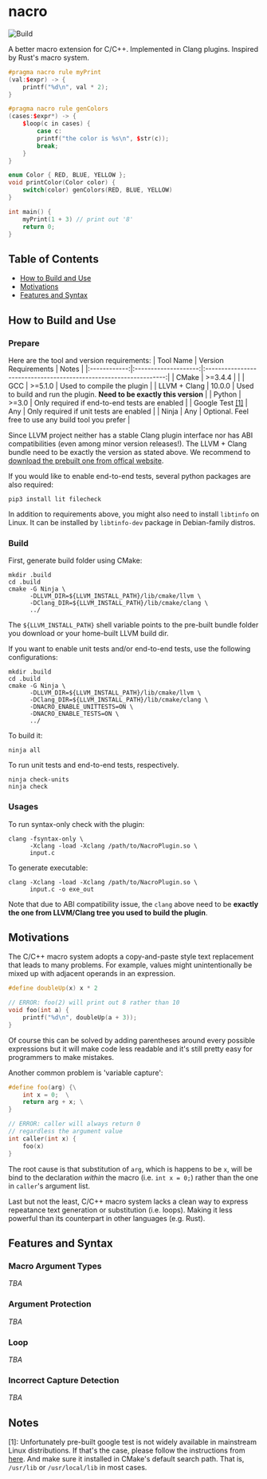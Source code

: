 # nacro
![Build](https://github.com/mshockwave/nacro/workflows/Release%20Build%20with%20Prebuilt%20LLVM/Clang%2010.0.0/badge.svg)

A better macro extension for C/C++. Implemented in Clang plugins. Inspired by Rust's macro system.
```cxx
#pragma nacro rule myPrint
(val:$expr) -> {
    printf("%d\n", val * 2);
}

#pragma nacro rule genColors
(cases:$expr*) -> {
    $loop(c in cases) {
        case c:
        printf("the color is %s\n", $str(c));
        break;
    }
}

enum Color { RED, BLUE, YELLOW };
void printColor(Color color) {
    switch(color) genColors(RED, BLUE, YELLOW)
}

int main() {
    myPrint(1 + 3) // print out '8'
    return 0;
}
```

## Table of Contents
 - [How to Build and Use](#how-to-build-and-use)
 - [Motivations](#motivations)
 - [Features and Syntax](#features-and-syntax)

## How to Build and Use
### Prepare
Here are the tool and version requirements:
|   Tool Name  | Version Requirements |                               Notes                               |
|:------------:|:--------------------:|:-----------------------------------------------------------------:|
|     CMake    |        >=3.4.4       |                                                                   |
|      GCC     |        >=5.1.0       |                     Used to compile the plugin                    |
| LLVM + Clang |        10.0.0        | Used to build and run the plugin. **Need to be exactly this version** |
|    Python    |         >=3.0        |                 Only required if end-to-end tests are enabled                |
|  Google Test [[1]](#notes) |          Any         |              Only required if unit tests are enabled              |
|     Ninja    |          Any         |        Optional. Feel free to use any build tool you prefer       |

Since LLVM project neither has a stable Clang plugin interface nor has ABI compatibilities (even among minor version releases!). The LLVM + Clang bundle need to be exactly the version as stated above. We recommend to [download the prebuilt one from offical website](https://releases.llvm.org/download.html). 

If you would like to enable end-to-end tests, several python packages are also required:
```
pip3 install lit filecheck
```

In addition to requirements above, you might also need to install `libtinfo` on Linux. It can be installed by `libtinfo-dev` package in Debian-family distros.

### Build
First, generate build folder using CMake:
```
mkdir .build
cd .build
cmake -G Ninja \
      -DLLVM_DIR=${LLVM_INSTALL_PATH}/lib/cmake/llvm \
      -DClang_DIR=${LLVM_INSTALL_PATH}/lib/cmake/clang \
      ../
```
The `${LLVM_INSTALL_PATH}` shell variable points to the pre-built bundle folder you download or your home-built LLVM build dir.

If you want to enable unit tests and/or end-to-end tests, use the following configurations:
```
mkdir .build
cd .build
cmake -G Ninja \
      -DLLVM_DIR=${LLVM_INSTALL_PATH}/lib/cmake/llvm \
      -DClang_DIR=${LLVM_INSTALL_PATH}/lib/cmake/clang \
      -DNACRO_ENABLE_UNITTESTS=ON \
      -DNACRO_ENABLE_TESTS=ON \
      ../
```

To build it:
```
ninja all
```
To run unit tests and end-to-end tests, respectively.
```
ninja check-units
ninja check
```

### Usages
To run syntax-only check with the plugin:
```
clang -fsyntax-only \
      -Xclang -load -Xclang /path/to/NacroPlugin.so \
      input.c
```
To generate executable:
```
clang -Xclang -load -Xclang /path/to/NacroPlugin.so \
      input.c -o exe_out
```
Note that due to ABI compatibility issue, the `clang` above need to be **exactly the one from LLVM/Clang tree you used to build the plugin**.

## Motivations
The C/C++ macro system adopts a copy-and-paste style text replacement that leads to many problems. For example, values might unintentionally be mixed up with adjacent operands in an expression.
```cxx
#define doubleUp(x) x * 2

// ERROR: foo(2) will print out 8 rather than 10
void foo(int a) {
    printf("%d\n", doubleUp(a + 3));
}
```
Of course this can be solved by adding parentheses around every possible expressions but it will make code less readable and it's still pretty easy for programmers to make mistakes.

Another common problem is 'variable capture':
```cxx
#define foo(arg) {\
    int x = 0;  \
    return arg + x; \
}

// ERROR: caller will always return 0 
// regardless the argument value
int caller(int x) {
    foo(x)
}
```
The root cause is that substitution of `arg`, which is happens to be `x`, will be bind to the declaration _within_ the macro (i.e. `int x = 0;`) rather than the one in `caller`'s argument list.

Last but not the least, C/C++ macro system lacks a clean way to express repeatance text generation or substitution (i.e. loops). Making it less powerful than its counterpart in other languages (e.g. Rust).

## Features and Syntax
### Macro Argument Types
_TBA_

### Argument Protection
_TBA_

### Loop
_TBA_

### Incorrect Capture Detection
_TBA_

## Notes
[1]: Unfortunately pre-built google test is not widely available in mainstream Linux distributions. If that's the case, please follow the instructions from [here](https://github.com/google/googletest). And make sure it installed in CMake's default search path. That is, `/usr/lib` or `/usr/local/lib` in most cases.